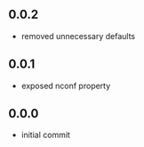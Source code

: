 ## 0.0.2

 - removed unnecessary defaults

 ## 0.0.1

 - exposed nconf property

## 0.0.0

  - initial commit